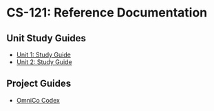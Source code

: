 # CS-121: Reference Documentation

## Unit Study Guides

- [Unit 1: Study Guide](./unit-1/study-guide.md)
- [Unit 2: Study Guide](./unit-2/study-guide.md)

## Project Guides

- [OmniCo Codex](./projects/omnico-codex.md)
